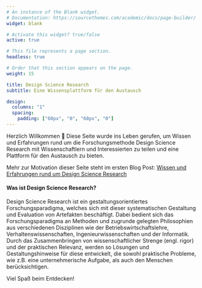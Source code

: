 ```yaml
---
# An instance of the Blank widget.
# Documentation: https://sourcethemes.com/academic/docs/page-builder/
widget: blank

# Activate this widget? true/false
active: true

# This file represents a page section.
headless: true

# Order that this section appears on the page.
weight: 15

title: Design Science Research
subtitle: Eine Wissensplattform für den Austausch

design:
  columns: "1"
  spacing:
    padding: ["60px", "0", "60px", "0"]
---
```


Herzlich Willkommen 👋 Diese Seite wurde ins Leben gerufen, um Wissen und Erfahrungen rund um die Forschungsmethode Design Science Research mit Wissenschaftlern und Interessierten zu teilen und eine Plattform für den Austausch zu bieten.

Mehr zur Motivation dieser Seite steht im ersten Blog Post: [Wissen und Erfahrungen rund um Design Science Research](/post/knowledge-and-experience/)

#### Was ist Design Science Research?

Design Science Research ist ein gestaltungsorientiertes Forschungsparadigma, welches sich mit dieser systematischen Gestaltung und Evaluation von Artefakten beschäftigt. Dabei bedient sich das Forschungsparadigma an Methoden und zugrunde gelegten Philosophien aus verschiedenen Disziplinen wie der Betriebswirtschaftslehre, Verhaltenswissenschaften, Ingenieurwissenschaften und der Informatik. Durch das Zusammenbringen von wissenschaftlicher Strenge (engl. rigor) und der praktischen Relevanz, werden so Lösungen und Gestaltungshinweise für diese entwickelt, die sowohl praktische Probleme, wie z.B. eine unternehmerische Aufgabe, als auch den Menschen berücksichtigen.

Viel Spaß beim Entdecken!
